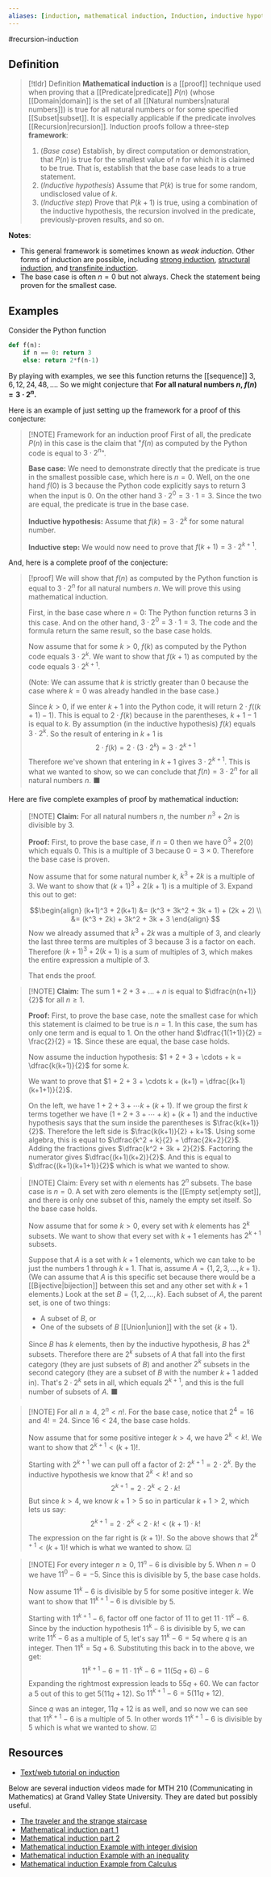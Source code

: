 ```yaml
---
aliases: [induction, mathematical induction, Induction, inductive hypothesis]
--- 
```


#recursion-induction 

## Definition 

> [!tldr] Definition
> **Mathematical induction** is a [[proof]] technique used when proving that a [[Predicate|predicate]] $P(n)$ (whose [[Domain|domain]] is the set of all [[Natural numbers|natural numbers]]) is true for all natural numbers or for some specified [[Subset|subset]]. It is especially applicable if the predicate involves [[Recursion|recursion]]. Induction proofs follow a three-step **framework**: 
> 1. (*Base case*) Establish, by direct computation or demonstration, that $P(n)$ is true for the smallest value of $n$ for which it is claimed to be true. That is, establish that the base case leads to a true statement.  
> 2. (*Inductive hypothesis*) Assume that $P(k)$ is true for some random, undisclosed value of $k$. 
> 3. (*Inductive step*) Prove that $P(k+1)$ is true, using a combination of the inductive hypothesis, the recursion involved in the predicate, previously-proven results, and so on. 

**Notes**: 
- This general framework is sometimes known as *weak induction*. Other forms of induction are possible, including [strong induction](https://ocw.mit.edu/courses/6-042j-mathematics-for-computer-science-fall-2010/resources/lecture-3-strong-induction/), [structural induction](https://www.cs.umd.edu/class/summer2016/cmsc250/files/slides/structuralInduction.pdf), and [transfinite induction](https://mathworld.wolfram.com/TransfiniteInduction.html). 
- The base case is often $n = 0$ but not always. Check the statement being proven for the smallest case.

## Examples 

Consider the Python function
```python
def f(n): 
	if n == 0: return 3
	else: return 2*f(n-1)
```

By playing with examples, we see this function returns the [[sequence]] $3, 6, 12, 24, 48, \dots$. So we might conjecture that **For all natural numbers $n$, $f(n) = 3 \cdot 2^n$.** 

Here is an example of just setting up the framework for a proof of this conjecture: 

> [!NOTE] Framework for an induction proof
> First of all, the predicate $P(n)$ in this case is the claim that "$f(n)$ as computed by the Python code is equal to $3 \cdot 2^n$". 
> 
> **Base case:** We need to demonstrate directly that the predicate is true in the smallest possible case, which here is $n=0$. Well, on the one hand $f(0)$ is 3 because the Python code explicitly says to return 3 when the input is 0. On the other hand $3 \cdot 2^0 = 3 \cdot 1 = 3$. Since the two are equal, the predicate is true in the base case. 
> 
> **Inductive hypothesis:** Assume that $f(k) = 3 \cdot 2^k$ for some natural number. 
> 
> **Inductive step:** We would now need to prove that $f(k+1) = 3 \cdot 2^{k+1}$. 

And, here is a complete proof of the conjecture: 

> [!proof]
> We will show that $f(n)$ as computed by the Python function is equal to $3 \cdot 2^n$ for all natural numbers $n$. We will prove this using mathematical induction. 
> 
> First, in the base case where $n=0$: The Python function returns $3$ in this case. And on the other hand, $3 \cdot 2^0 = 3 \cdot 1 = 3$. The code and the formula return the same result, so the base case holds. 
> 
> Now assume that for some $k > 0$, $f(k)$ as computed by the Python code equals $3 \cdot 2^k$. We want to show that $f(k+1)$ as computed by the code equals $3 \cdot 2^{k+1}$. 
> 
> (Note: We can assume that $k$ is strictly greater than $0$ because the case where $k=0$ was already handled in the base case.)
> 
> Since $k > 0$, if we enter $k+1$ into the Python code, it will return $2 \cdot f((k+1)-1)$. This is equal to $2 \cdot f(k)$ because in the parentheses, $k+1-1$ is equal to $k$. By assumption (in the inductive hypothesis) $f(k)$ equals $3 \cdot 2^k$. So the result of entering in $k+1$ is 
> $$2 \cdot f(k) = 2 \cdot \left( 3 \cdot 2^k\right) = 3 \cdot 2^{k+1}$$
> Therefore we've shown that entering in $k+1$ gives $3 \cdot 2^{k+1}$. This is what we wanted to show, so we can conclude that $f(n) = 3 \cdot 2^n$ for all natural numbers $n$. ⬛

Here are five complete examples of proof by mathematical induction: 

> [!NOTE] **Claim:** For all natural numbers $n$, the number $n^3 + 2n$ is divisible by $3$. 
> 
> **Proof:** First, to prove the base case, if $n=0$ then we have $0^3 + 2(0)$ which equals $0$. This is a multiple of $3$ because $0 = 3 \times 0$. Therefore the base case is proven. 
> 
> Now assume that for some natural number $k$, $k^3 + 2k$ is a multiple of 3. We want to show that $(k+1)^3 + 2(k+1)$ is a multiple of 3. Expand this out to get: 
> 
> $$\begin{align}
> (k+1)^3 + 2(k+1) &= (k^3 + 3k^2 + 3k + 1) + (2k + 2) \\
>    &= (k^3 + 2k) + 3k^2 + 3k + 3
> \end{align}
> $$
> Now we already assumed that $k^3 + 2k$ was a multiple of 3, and clearly the last three terms are multiples of 3 because 3 is a factor on each. Therefore $(k+1)^3 + 2(k+1)$ is a sum of multiples of 3, which makes the entire expression a multiple of 3. 
> 
> That ends the proof.   

> [!NOTE] **Claim:** The sum $1 + 2 + 3 + \dots + n$ is equal to $\dfrac{n(n+1)}{2}$ for all $n \geq 1$. 
> 
> **Proof:** First, to prove the base case, note the smallest case for which this statement is claimed to be true is $n=1$. In this case, the sum has only one term and is equal to $1$. On the other hand $\dfrac{1(1+1)}{2} = \frac{2}{2} = 1$. Since these are equal, the base case holds. 
> 
> Now assume the induction hypothesis: $1 + 2 + 3 + \cdots + k = \dfrac{k(k+1)}{2}$ for some $k$. 
> 
> We want to prove that $1 + 2 + 3 + \cdots k + (k+1) = \dfrac{(k+1)(k+1+1)}{2}$. 
> 
> On the left, we have $1 + 2 + 3 + \cdots k + (k+1)$. If we group the first $k$ terms together we have $(1 + 2 + 3 + \cdots + k) + (k+1)$ and the inductive hypothesis says that the sum inside the parentheses is $\frac{k(k+1)}{2}$. Therefore the left side is $\frac{k(k+1)}{2} + k+1$. Using some algebra, this is equal to $\dfrac{k^2 + k}{2} + \dfrac{2k+2}{2}$. Adding the fractions gives $\dfrac{k^2 + 3k + 2}{2}$. Factoring the numerator gives $\dfrac{(k+1)(k+2)}{2}$. And this is equal to $\dfrac{(k+1)(k+1+1)}{2}$ which is what we wanted to show. 
> 


> [!NOTE] Claim: Every set with $n$ elements has $2^n$ subsets. 
> The base case is $n=0$. A set with zero elements is the [[Empty set|empty set]], and there is only one subset of this, namely the empty set itself. So the base case holds. 
> 
> Now assume that for some $k > 0$, every set with $k$ elements has $2^k$ subsets. We want to show that every set with $k+1$ elements has $2^{k+1}$ subsets. 
> 
> Suppose that $A$ is a set with $k+1$ elements, which we can take to be just the numbers $1$ through $k+1$. That is, assume $A = \{1, 2, 3, \dots, k+1\}$.  (We can assume that $A$ is this specific set because there would be a [[Bijective|bijection]] between this set and any other set with $k+1$ elements.)  Look at the set $B = \{1, 2, \dots, k\}$. Each subset of $A$, the parent set, is one of two things: 
> 
> - A subset of $B$, or 
> - One of the subsets of $B$ [[Union|union]] with the set $\{k+1\}$. 
> 
> Since $B$ has $k$ elements, then by the inductive hypothesis, $B$ has $2^k$ subsets. Therefore there are $2^k$ subsets of $A$ that fall into the first category (they are just subsets of $B$) and another $2^k$ subsets in the second category (they are a subset of $B$ with the number $k+1$ added in). That's $2 \cdot 2^k$ sets in all, which equals $2^{k+1}$, and this is the full number of subsets of $A$.  ⬛

> [!NOTE] For all $n \geq 4$, $2^n < n!$. 
> For the base case, notice that $2^4 = 16$ and $4! = 24$. Since $16 < 24$, the base case holds. 
> 
> Now assume that for some positive integer $k > 4$, we have $2^k < k!$. We want to show that $2^{k+1} < (k+1)!$. 
> 
> Starting with $2^{k+1}$ we can pull off a factor of 2: $2^{k+1} = 2 \cdot 2^k$. By the inductive hypothesis we know that $2^k < k!$ and so 
> $$2^{k+1} = 2 \cdot 2^k < 2 \cdot k!$$
> But since $k > 4$, we know $k+1 > 5$ so in particular $k+1 > 2$, which lets us say: 
> $$2^{k+1} = 2 \cdot 2^k < 2 \cdot k! < (k+1) \cdot k!$$
> The expression on the far right is $(k+1)!$. So the above shows that $2^{k+1} < (k+1)!$ which is what we wanted to show. ☑

> [!NOTE] For every integer $n \geq 0$, $11^n - 6$ is divisible by $5$. 
> When $n =0$ we have $11^0 - 6 = -5$. Since this is divisible by $5$, the base case holds. 
> 
> Now assume $11^k - 6$ is divisible by $5$ for some positive integer $k$. We want to show that $11^{k+1} - 6$ is divisible by $5$. 
> 
> Starting with $11^{k+1} - 6$, factor off one factor of $11$ to get $11 \cdot 11^k - 6$. Since by the induction hypothesis $11^k - 6$ is divisible by $5$, we can write $11^k - 6$ as a multiple of $5$, let's say $11^k - 6 = 5q$ where $q$ is an integer. Then $11^k = 5q + 6$. Substituting this back in to the above, we get: 
> $$11^{k+1} - 6 = 11 \cdot 11^k - 6 = 11(5q + 6) - 6$$
> Expanding the rightmost expression leads to $55q + 60$. We can factor a $5$ out of this to get $5(11q + 12)$. So $11^{k+1} - 6 = 5(11q + 12)$. 
> 
> Since $q$ was an integer, $11q+12$ is as well, and so now we can see that $11^{k+1} - 6$ is a multiple of $5$. In other words $11^{k+1} - 6$ is divisible by $5$ which is what we wanted to show. ☑


## Resources 

* [Text/web tutorial on induction](https://hackmd.io/QtgTZTnRQkeQYoe8BObF4A?view)

Below are several induction videos made for MTH 210 (Communicating in Mathematics) at Grand Valley State University. They are dated but possibly useful. 

- [The traveler and the strange staircase](https://www.youtube.com/watch?v=9LwAtbXSB3A&list=PL2419488168AE7001&index=51&pp=iAQB)
- [Mathematical induction part 1](https://www.youtube.com/watch?v=JTj6ID4-084&list=PL2419488168AE7001&index=52&pp=iAQB)
- [Mathematical induction part 2](https://www.youtube.com/watch?v=1H0gg3fMYVA&list=PL2419488168AE7001&index=53&pp=iAQB)
- [Mathematical induction Example with integer division](https://www.youtube.com/watch?v=ayX6PxB3z40&list=PL2419488168AE7001&index=54&pp=iAQB)
- [Mathematical induction Example with an inequality](https://www.youtube.com/watch?v=upzROTcbAnk&list=PL2419488168AE7001&index=55&pp=iAQB)
- [Mathematical induction Example from Calculus](https://www.youtube.com/watch?v=GQ9fUZxmN8I&list=PL2419488168AE7001&index=56&pp=iAQB)
